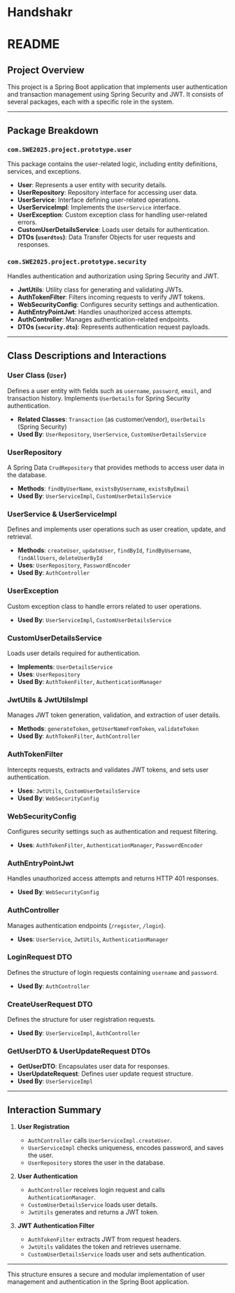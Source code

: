 # Handshakr

# README

## Project Overview
This project is a Spring Boot application that implements user authentication and transaction management using Spring Security and JWT. It consists of several packages, each with a specific role in the system.

---

## Package Breakdown

### `com.SWE2025.project.prototype.user`
This package contains the user-related logic, including entity definitions, services, and exceptions.
- **User**: Represents a user entity with security details.
- **UserRepository**: Repository interface for accessing user data.
- **UserService**: Interface defining user-related operations.
- **UserServiceImpl**: Implements the `UserService` interface.
- **UserException**: Custom exception class for handling user-related errors.
- **CustomUserDetailsService**: Loads user details for authentication.
- **DTOs (`userdtos`)**: Data Transfer Objects for user requests and responses.

### `com.SWE2025.project.prototype.security`
Handles authentication and authorization using Spring Security and JWT.
- **JwtUtils**: Utility class for generating and validating JWTs.
- **AuthTokenFilter**: Filters incoming requests to verify JWT tokens.
- **WebSecurityConfig**: Configures security settings and authentication.
- **AuthEntryPointJwt**: Handles unauthorized access attempts.
- **AuthController**: Manages authentication-related endpoints.
- **DTOs (`security.dto`)**: Represents authentication request payloads.

---

## Class Descriptions and Interactions

### **User Class** (`User`)
Defines a user entity with fields such as `username`, `password`, `email`, and transaction history. Implements `UserDetails` for Spring Security authentication.
- **Related Classes**: `Transaction` (as customer/vendor), `UserDetails` (Spring Security)
- **Used By**: `UserRepository`, `UserService`, `CustomUserDetailsService`

### **UserRepository**
A Spring Data `CrudRepository` that provides methods to access user data in the database.
- **Methods**: `findByUserName`, `existsByUsername`, `existsByEmail`
- **Used By**: `UserServiceImpl`, `CustomUserDetailsService`

### **UserService & UserServiceImpl**
Defines and implements user operations such as user creation, update, and retrieval.
- **Methods**: `createUser`, `updateUser`, `findById`, `findByUsername`, `findAllUsers`, `deleteUserById`
- **Uses**: `UserRepository`, `PasswordEncoder`
- **Used By**: `AuthController`

### **UserException**
Custom exception class to handle errors related to user operations.
- **Used By**: `UserServiceImpl`, `CustomUserDetailsService`

### **CustomUserDetailsService**
Loads user details required for authentication.
- **Implements**: `UserDetailsService`
- **Uses**: `UserRepository`
- **Used By**: `AuthTokenFilter`, `AuthenticationManager`

### **JwtUtils & JwtUtilsImpl**
Manages JWT token generation, validation, and extraction of user details.
- **Methods**: `generateToken`, `getUserNameFromToken`, `validateToken`
- **Used By**: `AuthTokenFilter`, `AuthController`

### **AuthTokenFilter**
Intercepts requests, extracts and validates JWT tokens, and sets user authentication.
- **Uses**: `JwtUtils`, `CustomUserDetailsService`
- **Used By**: `WebSecurityConfig`

### **WebSecurityConfig**
Configures security settings such as authentication and request filtering.
- **Uses**: `AuthTokenFilter`, `AuthenticationManager`, `PasswordEncoder`

### **AuthEntryPointJwt**
Handles unauthorized access attempts and returns HTTP 401 responses.
- **Used By**: `WebSecurityConfig`

### **AuthController**
Manages authentication endpoints (`/register`, `/login`).
- **Uses**: `UserService`, `JwtUtils`, `AuthenticationManager`

### **LoginRequest DTO**
Defines the structure of login requests containing `username` and `password`.
- **Used By**: `AuthController`

### **CreateUserRequest DTO**
Defines the structure for user registration requests.
- **Used By**: `UserServiceImpl`, `AuthController`

### **GetUserDTO & UserUpdateRequest DTOs**
- **GetUserDTO**: Encapsulates user data for responses.
- **UserUpdateRequest**: Defines user update request structure.
- **Used By**: `UserServiceImpl`

---

## Interaction Summary
1. **User Registration**
   - `AuthController` calls `UserServiceImpl.createUser`.
   - `UserServiceImpl` checks uniqueness, encodes password, and saves the user.
   - `UserRepository` stores the user in the database.

2. **User Authentication**
   - `AuthController` receives login request and calls `AuthenticationManager`.
   - `CustomUserDetailsService` loads user details.
   - `JwtUtils` generates and returns a JWT token.

3. **JWT Authentication Filter**
   - `AuthTokenFilter` extracts JWT from request headers.
   - `JwtUtils` validates the token and retrieves username.
   - `CustomUserDetailsService` loads user and sets authentication.

---

This structure ensures a secure and modular implementation of user management and authentication in the Spring Boot application.


